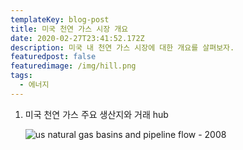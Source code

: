 ```yaml
---
templateKey: blog-post
title: 미국 천연 가스 시장 개요
date: 2020-02-27T23:41:52.172Z
description: 미국 내 천연 가스 시장에 대한 개요를 살펴보자.
featuredpost: false
featuredimage: /img/hill.png
tags:
  - 에너지
---
```

1. 미국 천연 가스 주요 생산지와 거래 hub

   ![us natural gas basins and pipeline flow - 2008](/img/us_ng_basin_pipe.png "미국 천연 가스 생산지와 파이프 라인 (2008년)")
